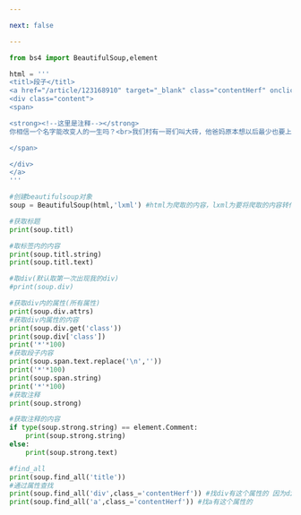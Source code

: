 ```yaml
---

next: false

---
```




<BlogInfo id="1098" title="21.beautifulsoup的使用" author="白日梦想猿" pv=0 read_times=0 pre_cost_time="0分57秒" category="爬虫学习" tag_list="['爬虫学习']" create_time="2020.06.01 16:24:31" update_time="2020.06.05 18:47:18" />

```python
from bs4 import BeautifulSoup,element

html = '''
<titl>段子</titl>
<a href="/article/123168910" target="_blank" class="contentHerf" onclick="_hmt.push(['_trackEvent','web-list-content','chick'])">
<div class="content">
<span>

<strong><!--这里是注释--></strong>
你相信一个名字能改变人的一生吗？<br>我们村有一哥们叫大砖，他爸妈原本想以后最少也要上个大专，谁曾想上户口把大专写成大砖了，这哥们刚出门打工就被骗今黑砖窑两年现在看啥都想搬…………

</span>

</div>
</a>
'''

#创建beautifulsoup对象
soup = BeautifulSoup(html,'lxml') #html为爬取的内容，lxml为要将爬取的内容转化成的一种格式

#获取标题
print(soup.titl)

#取标签内的内容
print(soup.titl.string)
print(soup.titl.text)

#取div(默认取第一次出现我的div)
#print(soup.div)

#获取div内的属性(所有属性)
print(soup.div.attrs)
#获取div内属性的内容
print(soup.div.get('class'))
print(soup.div['class'])
print('*'*100)
#获取段子内容
print(soup.span.text.replace('\n',''))
print('*'*100)
print(soup.span.string)
print('*'*100)
#获取注释
print(soup.strong)

#获取注释的内容
if type(soup.strong.string) == element.Comment:
    print(soup.strong.string)
else:
    print(soup.strong.text)

#find_all
print(soup.find_all('title'))
#通过属性查找
print(soup.find_all('div',class_='contentHerf')) #找div有这个属性的 因为div没有这个属性，所以返回了一个空列表
print(soup.find_all('a',class_='contentHerf')) #找a有这个属性的





```



<ActionBox />
